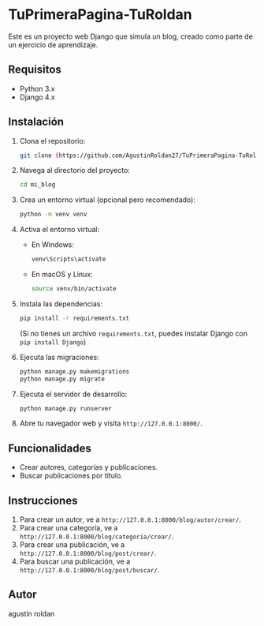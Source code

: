 # TuPrimeraPagina-TuRoldan
Este es un proyecto web Django que simula un blog, creado como parte de un ejercicio de aprendizaje.

## Requisitos

* Python 3.x
* Django 4.x

## Instalación

1.  Clona el repositorio:

    ```bash
    git clone (https://github.com/AgustinRoldan27/TuPrimeraPagina-TuRoldan.git)
    ```

2.  Navega al directorio del proyecto:

    ```bash
    cd mi_blog
    ```

3.  Crea un entorno virtual (opcional pero recomendado):

    ```bash
    python -m venv venv
    ```

4.  Activa el entorno virtual:

    * En Windows:

        ```bash
        venv\Scripts\activate
        ```

    * En macOS y Linux:

        ```bash
        source venv/bin/activate
        ```

5.  Instala las dependencias:

    ```bash
    pip install -r requirements.txt
    ```

    (Si no tienes un archivo `requirements.txt`, puedes instalar Django con `pip install Django`)

6.  Ejecuta las migraciones:

    ```bash
    python manage.py makemigrations
    python manage.py migrate
    ```

7.  Ejecuta el servidor de desarrollo:

    ```bash
    python manage.py runserver
    ```

8.  Abre tu navegador web y visita `http://127.0.0.1:8000/`.

## Funcionalidades

* Crear autores, categorías y publicaciones.
* Buscar publicaciones por título.

## Instrucciones

1.  Para crear un autor, ve a `http://127.0.0.1:8000/blog/autor/crear/`.
2.  Para crear una categoría, ve a `http://127.0.0.1:8000/blog/categoria/crear/`.
3.  Para crear una publicación, ve a `http://127.0.0.1:8000/blog/post/crear/`.
4.  Para buscar una publicación, ve a `http://127.0.0.1:8000/blog/post/buscar/`.

## Autor

agustin roldan
